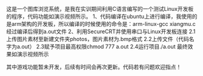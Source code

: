 这是一个图库浏览系统，是我在实训期间利用C语言编写的一个测试Linux开发板的程序，代码功能如演示视频所示。
1、代码编译在ubuntu上进行编译，我使用的是arm架构的开发板，所以编译的时候使用的命令是：arm-linux-gcc xiangmu.c 
经过编译后得到a.out文件
2、利用SecureCRT并使用串口与Linux开发板连接
  2.1上传图片素材至新建文件夹photos，图片素材为.bmp格式
  2.2上传文件（代码名字为a.out）
  2.3赋予项目最高权限chmod 777 a.out 
  2.4运行项目./a.out
最终效果如演示视频所示

其中游戏功能暂未开发，后续有时间会再次更新。代码若有问题欢迎指点！
